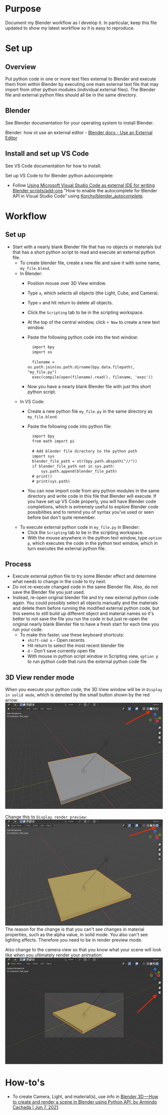 # Purpose

Document my Blender workflow as I develop it. In particular, keep this file updated to show my latest workflow so it is easy to reproduce.

# Set up

## Overview

Put python code in one or more text files external to Blender and execute them from within Blender by executing one main external text file that may import from other python modules (individual external files). The Blender file and external python files should all be in the same directory.

## Blender

See Blender documentation for your operating system to install Blender.

Blender: how ot use an external editor - [Blender docs - Use an External Editor](https://docs.blender.org/api/current/info_tips_and_tricks.html#use-an-external-editor)

## Install and set up VS Code

See VS Code documentation for how to install.

Set up VS Code to for Blender python autocomplete:

- Follow [Using Microsoft Visual Studio Code as external IDE for writing Blender scripts/add-ons](https://b3d.interplanety.org/en/using-microsoft-visual-studio-code-as-external-ide-for-writing-blender-scripts-add-ons/) "How to enable the autocomplete for Blender API in Visual Studio Code" using [Korchy/blender_autocomplete](https://github.com/Korchy/blender_autocomplete).


# Workflow

## Set up

- Start with a nearly blank Blender file that has no objects or materials but that has a short python script to read and execute an external python file.
    - To create blender file, create a new file and save it with some name, `my_file.blend`.
    - In Blender: 
        - Position mouse over 3D View window. 
        - Type `a`, which selects all objects (the Light, Cube, and Camera). 
        - Type `x` and hit return to delete all objects.
        - Click the `Scripting` tab to be in the scripting workspace.
        - At the top of the central window, click `+ New` to create a new text window.
        - Paste the following python code into the text window:

                import bpy
                import os
                
                filename = os.path.join(os.path.dirname(bpy.data.filepath), "my_file.py")
                exec(compile(open(filename).read(), filename, 'exec'))
            
        - Now you have a nearly blank Blender file with just this short python script.
    - In VS Code:
        - Create a new python file `my_file.py` in the same directory as `my_file.blend`.
        - Paste the following code into python file:

                import bpy
                from math import pi
                
                # Add blender file directory to the python path
                import sys
                blender_file_path = str(bpy.path.abspath("//"))
                if blender_file_path not in sys.path:
                    sys.path.append(blender_file_path)
                # print()
                # print(sys.path)

        - You can now import code from any python modules in the same directory and write code in this file that Blender will execute. If you have set up VS Code properly, you will have Blender code completions, which is extremely useful to explore Blender code possibilities and to remind you of syntax you've used or seen before but don't quite remember.
    - To execute external python code in `my_file.py` in Blender:
        - Click the `Scripting` tab to be in the scripting workspace.
        - With the mouse anywhere in the python text window, type `option p`, which executes the code in the python text window, which in turn executes the external python file.

## Process

- Execute external python file to try some Blender effect and determine what needs to change in the code to try next.
- Do not re-execute changed code in the same Blender file. Also, do not save the Blender file you just used.
- Instead, re-open original blender file and try new external python code again. You could possibly select all objects manually and the materials and delete them before running the modified external python code, but this seems to still build up different object and material names so it's better to not save the file you run the code in but just re-open the original nearly blank Blender file to have a fresh start for each time you run your code.
    - To make this faster, use these keyboard shortcuts:
        - `shift-cmd o` - Open recents
        - Hit return to select the most recent blender file
        - `d` - Don't save currently open file
        - With mouse in python script window in Scripting view, `option p` to run python code that runs the external python code file

## 3D View render mode

When you execute your python code, the 3D View window will be in `Display in solid mode`, which is denoted by the small button shown by the red arrow:  
![](assets/3Dwindow_display_in_solid_mode.jpg)  

Change this to `Display render preview`:
![](assets/3Dwindow_display_render_preview_mode.jpg)  
The reason for the change is that you can't see changes in material properties, such as the alpha value, in solid mode. You also can't see lighting effects. Therefore you need to be in render preview mode.

Also change to the camera view so that you know what your scene will look like when you ultimately render your animation:  
![](assets/3Dwindow_camera_view.jpg)  



# How-to's

- To create Camera, Light, and material(s), use info in [Blender 3D — How to create and render a scene in Blender using Python API, by Armindo Cachada | Jun 7, 2021](https://spltech.co.uk/blender-3d%E2%80%8A-%E2%80%8Ahow-to-create-and-render-a-scene-in-blender-using-python-api/).